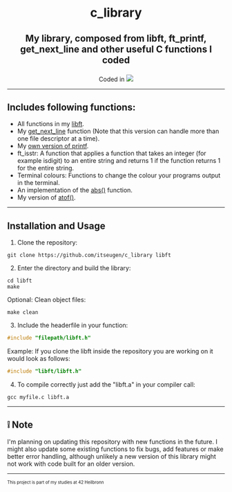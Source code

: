 <h1 align="center">
	<p>
		c_library
	</p>
</h1>
<h2 align="center">
	<p>
			My library, composed from libft, ft_printf, get_next_line and other useful C functions I coded
	</p>
</h2>
<p align="center">
Coded in
	<a href="https://skillicons.dev">
		<img src="https://skillicons.dev/icons?i=c" />
	</a>
</p>

---
## Includes following functions:
- All functions in my [libft](https://github.com/itseugen/libft "Link to my libft repository").
- My [get_next_line](https://github.com/itseugen/get_next_line "Link to my get_next_line repository") function (Note that this version can handle more than one file descriptor at a time).
- My [own version of printf](https://github.com/itseugen/ft_printf "Link to my ft_printf repository").
- ft_isstr: A function that applies a function that takes an integer (for example isdigit) to an entire string and returns 1 if the function returns 1 for the entire string.
- Terminal colours: Functions to change the colour your programs output in the terminal.
- An implementation of the [abs()](https://man7.org/linux/man-pages/man3/abs.3.html "Link to the man page of abs") function.
- My version of [atof()](https://man7.org/linux/man-pages/man3/atof.3.html "Link to the man page of atof").
---
## Installation and Usage
1. Clone the repository:
```shell
git clone https://github.com/itseugen/c_library libft
```
2. Enter the directory and build the library:
```shell
cd libft
make
```
Optional: Clean object files:
```shell
make clean
```
3. Include the headerfile in your function:
```C
#include "filepath/libft.h"
```
Example:
If you clone the libft inside the repository you are working on it would look as follows:
```C
#include "libft/libft.h"
```
4. To compile correctly just add the "libft.a" in your compiler call:
```shell
gcc myfile.c libft.a
```
---
## ❕ Note
I'm planning on updating this repository with new functions in the future. I might also update some existing functions to fix bugs, add features or make better error handling, although unlikely a new version of this library might not work with code built for an older version.

---

<sub><sup>This project is part of my studies at 42 Heilbronn</sup></sub>
